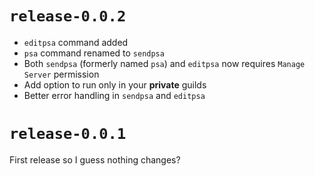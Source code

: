 # `release-0.0.2`
- `editpsa` command added
- `psa` command renamed to `sendpsa`
- Both `sendpsa` (formerly named `psa`) and `editpsa` now requires `Manage Server` permission
- Add option to run only in your **private** guilds
- Better error handling in `sendpsa` and `editpsa`

# `release-0.0.1`
First release so I guess nothing changes?